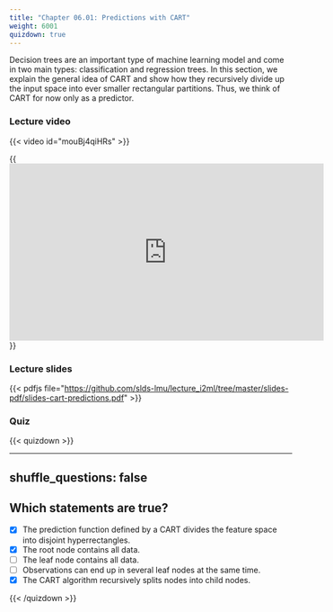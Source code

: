 ```yaml
---
title: "Chapter 06.01: Predictions with CART"
weight: 6001
quizdown: true
---
```

Decision trees are an important type of machine learning model and come in two main types: classification and regression trees. In this section, we explain the general idea of CART and show how they recursively divide up the input space into ever smaller rectangular partitions.
Thus, we think of CART for now only as a predictor.

<!--more-->

### Lecture video

{{< video id="mouBj4qiHRs" >}}

{{ <iframe width="560" height="315" src="https://www.youtube.com/embed/mouBj4qiHRs?si=8j28kFDwZSV2nASB" title="YouTube video player" frameborder="0" allow="accelerometer; autoplay; clipboard-write; encrypted-media; gyroscope; picture-in-picture; web-share" allowfullscreen></iframe>}}

### Lecture slides

{{< pdfjs file="https://github.com/slds-lmu/lecture_i2ml/tree/master/slides-pdf/slides-cart-predictions.pdf" >}}

### Quiz

{{< quizdown >}}

---
shuffle_questions: false
---

## Which statements are true? 

- [x] The prediction function defined by a CART divides the feature space into disjoint hyperrectangles.
- [x] The root node contains all data.
- [ ] The leaf node contains all data.
- [ ] Observations can end up in several leaf nodes at the same time.
- [x] The CART algorithm recursively splits nodes into child nodes.

{{< /quizdown >}}
